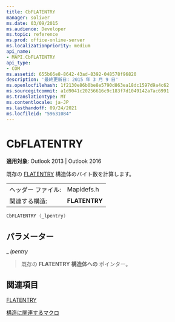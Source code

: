 ```yaml
---
title: CbFLATENTRY
manager: soliver
ms.date: 03/09/2015
ms.audience: Developer
ms.topic: reference
ms.prod: office-online-server
ms.localizationpriority: medium
api_name:
- MAPI.CbFLATENTRY
api_type:
- COM
ms.assetid: 655b66e8-8642-43ad-8392-048578f96820
description: '最終更新日: 2015 年 3 月 9 日'
ms.openlocfilehash: 1f2130e86b0be8e5790d863ea18dc1597d9a4c62
ms.sourcegitcommit: a1d9041c20256616c9c183f7d1049142a7ac6991
ms.translationtype: MT
ms.contentlocale: ja-JP
ms.lasthandoff: 09/24/2021
ms.locfileid: "59631084"
---
```

# <a name="cbflatentry"></a>CbFLATENTRY

  
  
**適用対象**: Outlook 2013 | Outlook 2016 
  
既存の [FLATENTRY](flatentry.md) 構造体のバイト数を計算します。 
  
|||
|:-----|:-----|
|ヘッダー ファイル:  <br/> |Mapidefs.h  <br/> |
|関連する構造:  <br/> |**FLATENTRY** <br/> |
   
```cpp
CbFLATENTRY (_lpentry)
```

## <a name="parameters"></a>パラメーター

 _ _lpentry_
  
> 既存の **FLATENTRY 構造体への** ポインター。 
    
## <a name="see-also"></a>関連項目



[FLATENTRY](flatentry.md)


[構造に関連するマクロ](macros-related-to-structures.md)

